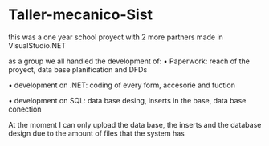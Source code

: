 # Taller-mecanico-Sist

this was a one year school proyect with 2 more partners made in VisualStudio.NET

as a group we all handled the development of:
• Paperwork: reach of the proyect, data base planification and DFDs 

• development on .NET: coding of every form, accesorie and fuction

• development on SQL: data base desing, inserts in the base, data base conection

At the moment I can only upload the data base, the inserts and the database design due to the amount of files that the system has 
